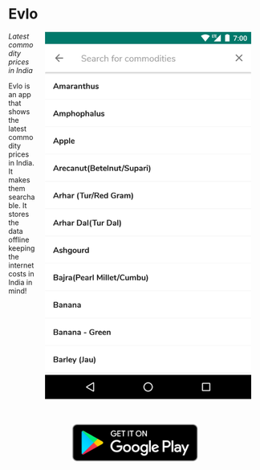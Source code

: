 # Evlo

<img src="docs/evlo_screenshot_nexus5x.png" width="411" align="right" hspace="20">

*Latest commodity prices in India*

Evlo is an app that shows the latest commodity prices in India. It makes them searchable. It stores the data offline keeping the internet costs in India in mind!

<a href="https://play.google.com/store/apps/details?id=info.santhosh.evlo"><img src="docs/google-play-badge.png" alt="Evlo app Link" style="max-width:50%; margin: 0 auto; display: block; padding-top: 50px;"></a>